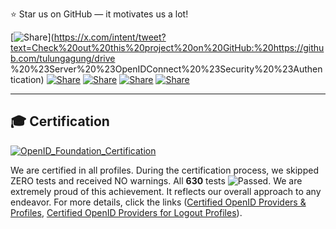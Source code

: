 
⭐ Star us on GitHub — it motivates us a lot!

[![Share](https://img.shields.io/badge/share-000000?logo=x&logoColor=white)](https://x.com/intent/tweet?text=Check%20out%20this%20project%20on%20GitHub:%20https://github.com/tulungagung/drive %20%23Server%20%23OpenIDConnect%20%23Security%20%23Authentication)
[![Share](https://img.shields.io/badge/share-1877F2?logo=facebook&logoColor=white)](https://www.facebook.com/sharer/sharer.php?u=https://github.com/tulungagung/drive)
[![Share](https://img.shields.io/badge/share-0A66C2?logo=linkedin&logoColor=white)](https://www.linkedin.com/sharing/share-offsite/?url=https://github.com/tulungagung/drive)
[![Share](https://img.shields.io/badge/share-FF4500?logo=reddit&logoColor=white)](https://www.reddit.com/submit?title=Check%20out%20this%20project%20on%20GitHub:%20https://github.com/tulungagung/drive)
[![Share](https://img.shields.io/badge/share-0088CC?logo=telegram&logoColor=white)](https://t.me/share/url?url=https://github.com/tulungagung/drive&text=Check%20out%20this%20project%20on%20GitHub)

---

## 🎓 Certification

[![OpenID_Foundation_Certification](https://resources.abblix.com/imgs/svg/abblix-oidc-server-openid-foundation-certification-mark.svg)](https://openid.net/certification/#OPENID-OP-P)

We are certified in all profiles. During the certification process, we skipped ZERO tests and received NO warnings. All **630** tests ![Passed](https://img.shields.io/badge/PASSED-brightgreen). We are extremely proud of this achievement. It reflects our overall approach to any endeavor. For more details, click the links ([Certified OpenID Providers & Profiles](https://openid.net/certification/#OPENID-OP-P), [Certified OpenID Providers for Logout Profiles](https://openid.net/certification/#OPENID-OP-LP)).
